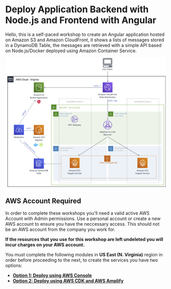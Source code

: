 # Deploy Application Backend with Node.js and Frontend with Angular

Hello, this is a self-paced workshop to create an Angular application hosted on Amazon S3 and Amazon CloudFront, it shows a lists of messages stored in a DynamoDB Table, the messages are retrieved with a simple API based on Node.js/Docker deployed using Amazon Container Service.

![Nodejs Angular](images/nodejs-angular.png)

## AWS Account Required

In order to complete these workshops you'll need a valid active AWS Account with Admin permissions. Use a personal account or create a new AWS account to ensure you have the neccessary access. This should not be an AWS account from the company you work for.

**If the resources that you use for this workshop are left undeleted you will incur charges on your AWS account.**

You must complete the following modules in **US East (N. Virginia)** region in order before proceeding to the next, to create the services you have two options:

- [**Option 1: Deploy using AWS Console**](http://aws-msg-app.ws.kabits.com/deploy-using-aws-console/)
- [**Option 2: Deploy using AWS CDK and AWS Amplify**](http://aws-msg-app.ws.kabits.com/deploy-using-aws-cdk-and-aws-amplify/)